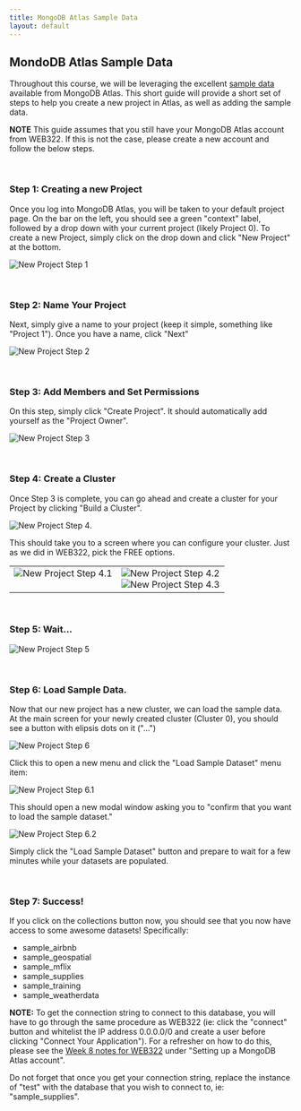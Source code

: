 ```yaml
---
title: MongoDB Atlas Sample Data
layout: default
---
```


## MondoDB Atlas Sample Data

Throughout this course, we will be leveraging the excellent [sample data](https://docs.atlas.mongodb.com/sample-data/available-sample-datasets/) available from MongoDB Atlas.  This short guide will provide a short set of steps to help you create a new project in Atlas, as well as adding the sample data. 

**NOTE** This guide assumes that you still have your MongoDB Atlas account from WEB322.  If this is not the case, please create a new account and follow the below steps.

<br>

### Step 1: Creating a new Project

Once you log into MongoDB Atlas, you will be taken to your default project page.  On the bar on the left, you should see a green "context" label, followed by a drop down with your current project (likely Project 0).  To create a new Project, simply click on the drop down and click "New Project" at the bottom.

![New Project Step 1](/media/atlas-new-project-1.png)

<br>

### Step 2: Name Your Project

Next, simply give a name to your project (keep it simple, something like "Project 1").  Once you have a name, click "Next"

![New Project Step 2](/media/atlas-new-project-3.png)

<br>

### Step 3: Add Members and Set Permissions

On this step, simply click "Create Project".  It should automatically add yourself as the "Project Owner".

![New Project Step 3](/media/atlas-new-project-4.png)

<br>

### Step 4: Create a Cluster

Once Step 3 is complete, you can go ahead and create a cluster for your Project by clicking "Build a Cluster".

![New Project Step 4](/media/atlas-new-project-5.png).

This should take you to a screen where you can configure your cluster.  Just as we did in WEB322, pick the FREE options.

<table>
<tr>
<td valign="top">
<img src="/media/atlas-new-project-6.png" alt="New Project Step 4.1">
</td>
<td>
<img src="/media/atlas-new-project-7.png" alt="New Project Step 4.2"><br>
<img src="/media/atlas-new-project-8.png" alt="New Project Step 4.3"><br>
</td>
</tr>
</table>

<br>

### Step 5: Wait...

![New Project Step 5](/media/atlas-new-project-9.png)

<br>

### Step 6: Load Sample Data.

Now that our new project has a new cluster, we can load the sample data.  At the main screen for your newly created cluster (Cluster 0), you should see a button with elipsis dots on it ("...")

![New Project Step 6](/media/atlas-new-project-10.png)

Click this to open a new menu and click the "Load Sample Dataset" menu item:

![New Project Step 6.1](/media/atlas-new-project-11.png)

This should open a new modal window asking you to "confirm that you want to load the sample dataset."

![New Project Step 6.2](/media/atlas-new-project-12.png)

Simply click the "Load Sample Dataset" button and prepare to wait for a few minutes while your datasets are populated.

<br>

### Step 7: Success!

If you click on the collections button now, you should see that you now have access to some awesome datasets!  Specifically:

* sample_airbnb
* sample_geospatial
* sample_mflix
* sample_supplies
* sample_training
* sample_weatherdata

**NOTE:** To get the connection string to connect to this database, you will have to go through the same procedure as WEB322 (ie: click the "connect" button and whitelist the IP address 0.0.0.0/0 and create a user before clicking "Connect Your Application").  For a refresher on how to do this, please see the [Week 8 notes for WEB322](https://web322.ca/notes/week08) under "Setting up a MongoDB Atlas account".  

Do not forget that once you get your connection string, replace the instance of "test" with the database that you wish to connect to, ie: "sample_supplies".






